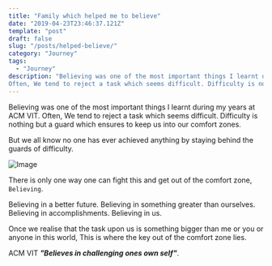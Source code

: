 ```yaml
---
title: "Family which helped me to believe"
date: "2019-04-23T23:46:37.121Z"
template: "post"
draft: false
slug: "/posts/helped-believe/"
category: "Journey"
tags:
  - "Journey"
description: "Believing was one of the most important things I learnt during my years at ACM VIT.
Often, We tend to reject a task which seems difficult. Difficulty is nothing but a guard which ensures to keep us into our comfort zones."
---
```


Believing was one of the most important things I learnt during my years at ACM VIT.
Often, We tend to reject a task which seems difficult. Difficulty is nothing but a guard which ensures to keep us into our comfort zones.

But we all know no one has ever achieved anything by staying behind the guards of difficulty.

![Image](/media/3.jpg)

There is only one way one can fight this and get out of the comfort zone, `Believing`.

Believing in a better future.
Believing in something greater than ourselves.
Believing in accomplishments.
Believing in us.

Once we realise that the task upon us is something bigger than me or you or anyone in this world, This is where the key out of the comfort zone lies.

ACM VIT ***"Believes in challenging ones own self"***.
